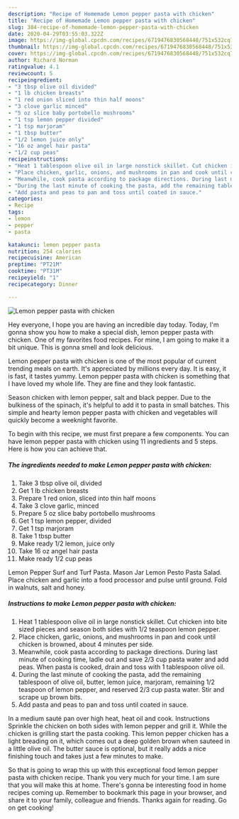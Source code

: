 ```yaml
---
description: "Recipe of Homemade Lemon pepper pasta with chicken"
title: "Recipe of Homemade Lemon pepper pasta with chicken"
slug: 384-recipe-of-homemade-lemon-pepper-pasta-with-chicken
date: 2020-04-29T03:55:03.322Z
image: https://img-global.cpcdn.com/recipes/6719476830568448/751x532cq70/lemon-pepper-pasta-with-chicken-recipe-main-photo.jpg
thumbnail: https://img-global.cpcdn.com/recipes/6719476830568448/751x532cq70/lemon-pepper-pasta-with-chicken-recipe-main-photo.jpg
cover: https://img-global.cpcdn.com/recipes/6719476830568448/751x532cq70/lemon-pepper-pasta-with-chicken-recipe-main-photo.jpg
author: Richard Norman
ratingvalue: 4.1
reviewcount: 5
recipeingredient:
- "3 tbsp olive oil divided"
- "1 lb chicken breasts"
- "1 red onion sliced into thin half moons"
- "3 clove garlic minced"
- "5 oz slice baby portobello mushrooms"
- "1 tsp lemon pepper divided"
- "1 tsp marjoram"
- "1 tbsp butter"
- "1/2 lemon juice only"
- "16 oz angel hair pasta"
- "1/2 cup peas"
recipeinstructions:
- "Heat 1 tablespoon olive oil in large nonstick skillet. Cut chicken into bite sized pieces and season both sides with 1/2 teaspoon lemon pepper."
- "Place chicken, garlic, onions, and mushrooms in pan and cook until chicken is browned, about 4 minutes per side."
- "Meanwhile, cook pasta according to package directions. During last minute of cooking time, ladle out and save 2/3 cup pasta water and add peas. When pasta is cooked, drain and toss with 1 tablespoon olive oil."
- "During the last minute of cooking the pasta, add the remaining tablespoon of olive oil, butter, lemon juice, marjoram, remaining 1/2 teaspoon of lemon pepper, and reserved 2/3 cup pasta water. Stir and scrape up brown bits."
- "Add pasta and peas to pan and toss until coated in sauce."
categories:
- Recipe
tags:
- lemon
- pepper
- pasta

katakunci: lemon pepper pasta 
nutrition: 254 calories
recipecuisine: American
preptime: "PT21M"
cooktime: "PT31M"
recipeyield: "1"
recipecategory: Dinner

---
```



![Lemon pepper pasta with chicken](https://img-global.cpcdn.com/recipes/6719476830568448/751x532cq70/lemon-pepper-pasta-with-chicken-recipe-main-photo.jpg)

Hey everyone, I hope you are having an incredible day today. Today, I'm gonna show you how to make a special dish, lemon pepper pasta with chicken. One of my favorites food recipes. For mine, I am going to make it a bit unique. This is gonna smell and look delicious.

Lemon pepper pasta with chicken is one of the most popular of current trending meals on earth. It's appreciated by millions every day. It is easy, it is fast, it tastes yummy. Lemon pepper pasta with chicken is something that I have loved my whole life. They are fine and they look fantastic.

Season chicken with lemon pepper, salt and black pepper. Due to the bulkiness of the spinach, it&#39;s helpful to add it to pasta in small batches. This simple and hearty lemon pepper pasta with chicken and vegetables will quickly become a weeknight favorite.


To begin with this recipe, we must first prepare a few components. You can have lemon pepper pasta with chicken using 11 ingredients and 5 steps. Here is how you can achieve that.

<!--inarticleads1-->

##### The ingredients needed to make Lemon pepper pasta with chicken:

1. Take 3 tbsp olive oil, divided
1. Get 1 lb chicken breasts
1. Prepare 1 red onion, sliced into thin half moons
1. Take 3 clove garlic, minced
1. Prepare 5 oz slice baby portobello mushrooms
1. Get 1 tsp lemon pepper, divided
1. Get 1 tsp marjoram
1. Take 1 tbsp butter
1. Make ready 1/2 lemon, juice only
1. Take 16 oz angel hair pasta
1. Make ready 1/2 cup peas


Lemon Pepper Surf and Turf Pasta. Mason Jar Lemon Pesto Pasta Salad. Place chicken and garlic into a food processor and pulse until ground. Fold in walnuts, salt and honey. 

<!--inarticleads2-->

##### Instructions to make Lemon pepper pasta with chicken:

1. Heat 1 tablespoon olive oil in large nonstick skillet. Cut chicken into bite sized pieces and season both sides with 1/2 teaspoon lemon pepper.
1. Place chicken, garlic, onions, and mushrooms in pan and cook until chicken is browned, about 4 minutes per side.
1. Meanwhile, cook pasta according to package directions. During last minute of cooking time, ladle out and save 2/3 cup pasta water and add peas. When pasta is cooked, drain and toss with 1 tablespoon olive oil.
1. During the last minute of cooking the pasta, add the remaining tablespoon of olive oil, butter, lemon juice, marjoram, remaining 1/2 teaspoon of lemon pepper, and reserved 2/3 cup pasta water. Stir and scrape up brown bits.
1. Add pasta and peas to pan and toss until coated in sauce.


In a medium sauté pan over high heat, heat oil and cook. Instructions Sprinkle the chicken on both sides with lemon pepper and grill it. While the chicken is grilling start the pasta cooking. This lemon pepper chicken has a light breading on it, which comes out a deep golden brown when sauteed in a little olive oil. The butter sauce is optional, but it really adds a nice finishing touch and takes just a few minutes to make. 

So that is going to wrap this up with this exceptional food lemon pepper pasta with chicken recipe. Thank you very much for your time. I am sure that you will make this at home. There's gonna be interesting food in home recipes coming up. Remember to bookmark this page in your browser, and share it to your family, colleague and friends. Thanks again for reading. Go on get cooking!
